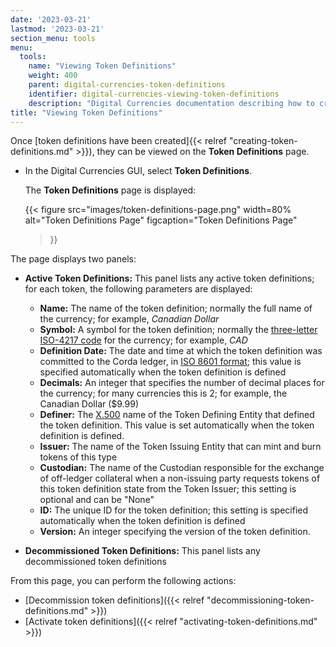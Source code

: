 ```yaml
---
date: '2023-03-21'
lastmod: '2023-03-21'
section_menu: tools
menu:
  tools:
    name: "Viewing Token Definitions"
    weight: 400
    parent: digital-currencies-token-definitions
    identifier: digital-currencies-viewing-token-definitions
    description: "Digital Currencies documentation describing how to create token definitions via the GUI"
title: "Viewing Token Definitions"
---
```


Once [token definitions have been created]{{< relref "creating-token-definitions.md" >}}), they can be viewed on the **Token Definitions** page.

* In the Digital Currencies GUI, select **Token Definitions**.

   The **Token Definitions** page is displayed:
   
   {{< 
      figure
	  src="images/token-definitions-page.png"
      width=80%
	  alt="Token Definitions Page"
	  figcaption="Token Definitions Page"
   >}}
   
The page displays two panels:
   
* **Active Token Definitions:** This panel lists any active token definitions; for each token, the following parameters are displayed:

    * **Name:** The name of the token definition; normally the full name of the currency; for example, *Canadian Dollar*
    * **Symbol:** A symbol for the token definition; normally the [three-letter ISO-4217 code](https://en.wikipedia.org/wiki/ISO_4217) for the currency; for example, *CAD*
    * **Definition Date:** The date and time at which the token definition was committed to the Corda ledger, in [ISO 8601 format](https://en.wikipedia.org/wiki/ISO_8601); this value is specified automatically when the token definition is defined
    * **Decimals:** An integer that specifies the number of decimal places for the currency; for many currencies this is 2; for example, the Canadian Dollar ($9.99)
    * **Definer:** The [X.500](https://en.wikipedia.org/wiki/X.500) name of the Token Defining Entity that defined the token definition. This value is set automatically when the token definition is defined.
    * **Issuer:** The name of the Token Issuing Entity that can mint and burn tokens of this type <!-- only one in initial release -->
    * **Custodian:** The name of the Custodian responsible for the exchange of off-ledger collateral when a non-issuing party requests tokens of this token definition state from the Token Issuer; this setting is optional and can be "None"
    * **ID:** The unique ID for the token definition; this setting is specified automatically when the token definition is defined
    * **Version:** An integer specifying the version of the token definition.
* **Decommissioned Token Definitions:** This panel lists any decommissioned token definitions
   
From this page, you can perform the following actions:

* [Decommission token definitions]({{< relref "decommissioning-token-definitions.md" >}})
* [Activate token definitions]({{< relref "activating-token-definitions.md" >}})
